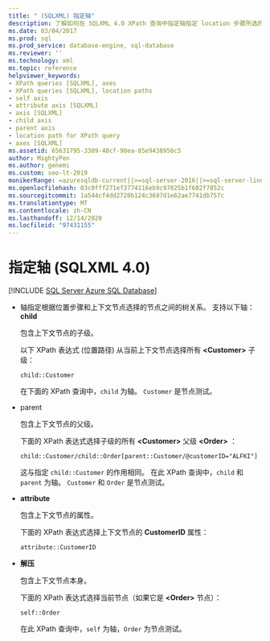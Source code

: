 ```yaml
---
title: " (SQLXML) 指定轴"
description: 了解如何在 SQLXML 4.0 XPath 查询中指定轴指定 location 步骤所选的节点与上下文节点之间的关系。
ms.date: 03/04/2017
ms.prod: sql
ms.prod_service: database-engine, sql-database
ms.reviewer: ''
ms.technology: xml
ms.topic: reference
helpviewer_keywords:
- XPath queries [SQLXML], axes
- XPath queries [SQLXML], location paths
- self axis
- attribute axis [SQLXML]
- axis [SQLXML]
- child axis
- parent axis
- location path for XPath query
- axes [SQLXML]
ms.assetid: 65631795-3389-40cf-90ea-85e9438956c5
author: MightyPen
ms.author: genemi
ms.custom: seo-lt-2019
monikerRange: =azuresqldb-current||>=sql-server-2016||>=sql-server-linux-2017||=azuresqldb-mi-current
ms.openlocfilehash: 03c0fff271ef3774116eb9c97025b1f602f7852c
ms.sourcegitcommit: 1a544cf4dd2720b124c3697d1e62ae7741db757c
ms.translationtype: MT
ms.contentlocale: zh-CN
ms.lasthandoff: 12/14/2020
ms.locfileid: "97431155"
---
```

# <a name="specifying-an-axis-sqlxml-40"></a>指定轴 (SQLXML 4.0)
[!INCLUDE [SQL Server Azure SQL Database](../../../includes/applies-to-version/sql-asdb.md)]
    
-   轴指定根据位置步骤和上下文节点选择的节点之间的树关系。 支持以下轴：  **child**  
  
     包含上下文节点的子级。  
  
     以下 XPath 表达式 (位置路径) 从当前上下文节点选择所有 **\<Customer>** 子级：  
  
    ```  
    child::Customer  
    ```  
  
     在下面的 XPath 查询中，`child` 为轴。 `Customer` 是节点测试。  
  
-   parent  
  
     包含上下文节点的父级。  
  
     下面的 XPath 表达式选择子级的所有 **\<Customer>** 父级 **\<Order>** ：  
  
    ```  
    child::Customer/child::Order[parent::Customer/@customerID="ALFKI"]  
    ```  
  
     这与指定 `child::Customer` 的作用相同。 在此 XPath 查询中，`child` 和 `parent` 为轴。 `Customer` 和 `Order` 是节点测试。  
  
-   **attribute**  
  
     包含上下文节点的属性。  
  
     下面的 XPath 表达式选择上下文节点的 **CustomerID** 属性：  
  
    ```  
    attribute::CustomerID  
    ```  
  
-   **解压**  
  
     包含上下文节点本身。  
  
     下面的 XPath 表达式选择当前节点（如果它是 **\<Order>** 节点）：  
  
    ```  
    self::Order  
    ```  
  
     在此 XPath 查询中，`self` 为轴，`Order` 为节点测试。  
  
  
